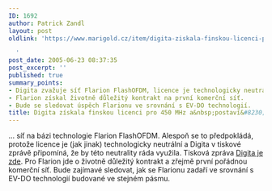 ```yaml
---
ID: 1692
author: Patrick Zandl
layout: post
oldlink: 'https://www.marigold.cz/item/digita-ziskala-finskou-licenci-pro-450-mhz-a-postavi

  '
post_date: 2005-06-23 08:37:35
post_excerpt: ''
published: true
summary_points:
- Digita zvažuje síť Flarion FlashOFDM, licence je technologicky neutrální.
- Flarion získal životně důležitý kontrakt na první komerční síť.
- Bude se sledovat úspěch Flarionu ve srovnání s EV-DO technologií.
title: Digita získala finskou licenci pro 450 MHz a&nbsp;postaví&#8230;
---
```


<p>... síť na bázi technologie Flarion FlashOFDM. Alespoň se to předpokládá, protože licence je (jak jinak) technologicky neutrální a Digita v tiskové zprávě připomíná, že by této neutrality ráda využila. Tisková zpráva <a href="http://www.digita.fi/digita_dokumentti.asp?path=1841;3801;2089;7310">Digita je zde</a>. Pro Flarion jde o životně důležitý kontrakt a zřejmě první pořádnou komerční síť. Bude zajímavé sledovat, jak se Flarionu zadaří ve srovnání s EV-DO technologií budované ve stejném pásmu.
</p>